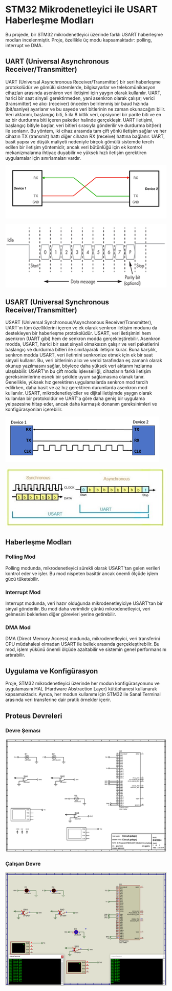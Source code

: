 # STM32 Mikrodenetleyici ile USART Haberleşme Modları

Bu projede, bir STM32 mikrodenetleyici üzerinde farklı USART haberleşme modları incelenmiştir. Proje, özellikle üç modu kapsamaktadır: polling, interrupt ve DMA.

## UART (Universal Asynchronous Receiver/Transmitter)

UART (Universal Asynchronous Receiver/Transmitter) bir seri haberleşme protokolüdür ve gömülü sistemlerde, bilgisayarlar ve telekomünikasyon cihazları arasında asenkron veri iletişimi için yaygın olarak kullanılır. UART, harici bir saat sinyali gerektirmeden, yani asenkron olarak çalışır; verici (transmitter) ve alıcı (receiver) önceden belirlenmiş bir baud hızında (bit/saniye) ayarlanır ve bu sayede veri bitlerinin ne zaman okunacağını bilir. Veri aktarımı, başlangıç biti, 5 ila 8 bitlik veri, opsiyonel bir parite biti ve en az bir durdurma biti içeren paketler halinde gerçekleşir. UART iletişimi, başlangıç bitiyle başlar, veri bitleri sırasıyla gönderilir ve durdurma bit(leri) ile sonlanır. Bu yöntem, iki cihaz arasında tam çift yönlü iletişim sağlar ve her cihazın TX (transmit) hattı diğer cihazın RX (receive) hattına bağlanır. UART, basit yapısı ve düşük maliyeti nedeniyle birçok gömülü sistemde tercih edilen bir iletişim yöntemidir, ancak veri bütünlüğü için ek kontrol mekanizmalarına ihtiyaç duyabilir ve yüksek hızlı iletişim gerektiren uygulamalar için sınırlamaları vardır.

![UART](images/UART-1.png)

![UART](images/UART-2.png)

## USART (Universal Synchronous Receiver/Transmitter)

USART (Universal Synchronous/Asynchronous Receiver/Transmitter), UART'ın tüm özelliklerini içeren ve ek olarak senkron iletişim modunu da destekleyen bir haberleşme protokolüdür. USART, veri iletişimini hem asenkron (UART gibi) hem de senkron modda gerçekleştirebilir. Asenkron modda, USART, harici bir saat sinyali olmaksızın çalışır ve veri paketlerini başlangıç ve durdurma bitleri ile sınırlayarak iletişim kurar. Buna karşılık, senkron modda USART, veri iletimini senkronize etmek için ek bir saat sinyali kullanır. Bu, veri bitlerinin alıcı ve verici tarafından eş zamanlı olarak okunup yazılmasını sağlar, böylece daha yüksek veri aktarım hızlarına ulaşılabilir. USART’ın bu çift modlu işlevselliği, cihazların farklı iletişim gereksinimlerine esnek bir şekilde uyum sağlamasına olanak tanır. Genellikle, yüksek hız gerektiren uygulamalarda senkron mod tercih edilirken, daha basit ve az hız gerektiren durumlarda asenkron mod kullanılır. USART, mikrodenetleyiciler ve dijital iletişimde yaygın olarak kullanılan bir protokoldür ve UART'a göre daha geniş bir uygulama yelpazesine hitap eder, ancak daha karmaşık donanım gereksinimleri ve konfigürasyonları içerebilir.

![USART](images/USART-1.png)

![USART](images/USART-2.jpg)

## Haberleşme Modları

### Polling Mod

Polling modunda, mikrodenetleyici sürekli olarak USART'tan gelen verileri kontrol eder ve işler. Bu mod nispeten basittir ancak önemli ölçüde işlem gücü tüketebilir.

### Interrupt Mod

Interrupt modunda, veri hazır olduğunda mikrodenetleyiciye USART'tan bir sinyal gönderilir. Bu mod daha verimlidir çünkü mikrodenetleyici, veri gelmesini beklerken diğer görevleri yerine getirebilir.

### DMA Mod

DMA (Direct Memory Access) modunda, mikrodenetleyici, veri transferini CPU müdahalesi olmadan USART ile bellek arasında gerçekleştirebilir. Bu mod, işlem yükünü önemli ölçüde azaltabilir ve sistemin genel performansını artırabilir.

## Uygulama ve Konfigürasyon

Proje, STM32 mikrodenetleyici üzerinde her modun konfigürasyonunu ve uygulamasını HAL (Hardware Abstraction Layer) kütüphanesi kullanarak kapsamaktadır. Ayrıca, her modun kullanımı için STM32 ile Sanal Terminal arasında veri transferine dair pratik örnekler içerir.

## Proteus Devreleri

### Devre Şeması

![Devre](images/Circuit.BMP)

### Çalışan Devre

![Devre-Çalışan](images/Circuit-Working.png)
